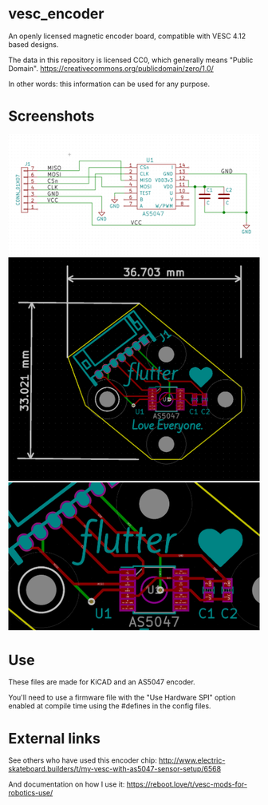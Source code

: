 # vesc_encoder
An openly licensed magnetic encoder board, compatible with VESC 4.12 based designs.

The data in this repository is licensed CC0, which generally means "Public Domain".
https://creativecommons.org/publicdomain/zero/1.0/

In other words: this information can be used for any purpose.

# Screenshots

![Image of Schematic](Documentation/schematic.png?raw=true "Schematic")
![Image of PCB](Documentation/pcb.png?raw=true "PCB")
![Image of PCB zoomed](Documentation/pcb_zoom.png?raw=true "PCB Close")

# Use
These files are made for KiCAD and an AS5047 encoder.

You'll need to use a firmware file with the "Use Hardware SPI" option enabled at compile time using the #defines in the config files.


# External links
See others who have used this encoder chip:
http://www.electric-skateboard.builders/t/my-vesc-with-as5047-sensor-setup/6568

And documentation on how I use it:
https://reboot.love/t/vesc-mods-for-robotics-use/
